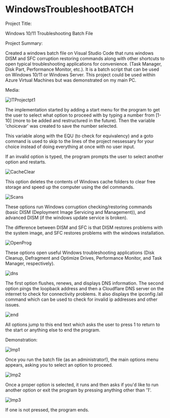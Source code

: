 # WindowsTroubleshootBATCH

Project Title:

Windows 10/11 Troubleshooting Batch File

Project Summary:

Created a windows batch file on Visual Studio Code that runs windows DISM and SFC corruption restoring commands along with other shortcuts to open typical troubleshooting applications for convenience. (Task Manager, Disk Part, Performance Monitor, etc.). It is a batch script that can be used on Windows 10/11 or Windows Server. This project could be used within Azure Virtual Machines but was demonstrated on my main PC.

Media:

![ITProjectpt1](https://user-images.githubusercontent.com/77220782/197309112-b0619684-cf52-4754-a2ec-590c73585a29.jpg)

The implementation started by adding a start menu for the program to get the user to select what option to proceed with by typing a number from [1-10] (more to be added and restructured in the future). Then the variable 'choicevar' was created to save the number selected.

This variable along with the EQU (to check for equivalency) and a goto command is used to skip to the lines of the project nessessary for your choice instead of doing everything at once with no user input.

If an invalid option is typed, the program prompts the user to select another option and restarts.

![CacheClear](https://user-images.githubusercontent.com/77220782/197309665-354a0e99-5459-4d8d-ab02-870c74f1435c.jpg)

This option deletes the contents of Windows cache folders to clear free storage and speed up the computer using the del commands.

![Scans](https://user-images.githubusercontent.com/77220782/197309728-1f5fb86d-c8a2-47de-a61c-b6570a433fab.jpg)

These options run Windows corruption checking/restoring commands (basic DISM (Deployment Image Servicing and Management)), and advanced DISM (if the windows update service is broken).

The difference between DISM and SFC is that DISM restores problems with the system image, and SFC restores problems with the windows installation. 

![OpenProg](https://user-images.githubusercontent.com/77220782/197309863-7a0c90ea-2be0-4218-9303-0830d2cbf29a.jpg)

These options open useful Windows troubleshooting applications (Disk Cleanup, Defragment and Optimize Drives, Performance Monitor, and Task Manager, respectively).

![dns](https://user-images.githubusercontent.com/77220782/197309919-34cb3e6c-0ccc-42b4-97f1-4272905d9da1.jpg)

The first option flushes, renews, and displays DNS information.
The second option pings the loopback address and then a Cloudflare DNS server on the internet to check for connectivity problems.
It also displays the ipconfig /all command which can be used to check for invalid ip addresses and other issues.

![end](https://user-images.githubusercontent.com/77220782/197309925-53154448-e14f-45b4-bde2-ca9b4994dd59.jpg)

All options jump to this end text which asks the user to press 1 to return to the start or anything else to end the program.

Demonstration:

![Imp1](https://user-images.githubusercontent.com/77220782/197838557-0a09f084-7a20-4edb-a30c-4c346efee915.png)

Once you run the batch file (as an administrator!), the main options menu appears, asking you to select an option to proceed.

![Imp2](https://user-images.githubusercontent.com/77220782/197838572-caf9eb3c-ee55-423a-8b31-dad07d316507.png)

Once a proper option is selected, it runs and then asks if you'd like to run another option or exit the program by pressing anything other than '1'.

![Imp3](https://user-images.githubusercontent.com/77220782/197838587-96e3a622-c640-4cc6-9646-79af9bee7b07.png)

If one is not pressed, the program ends.
